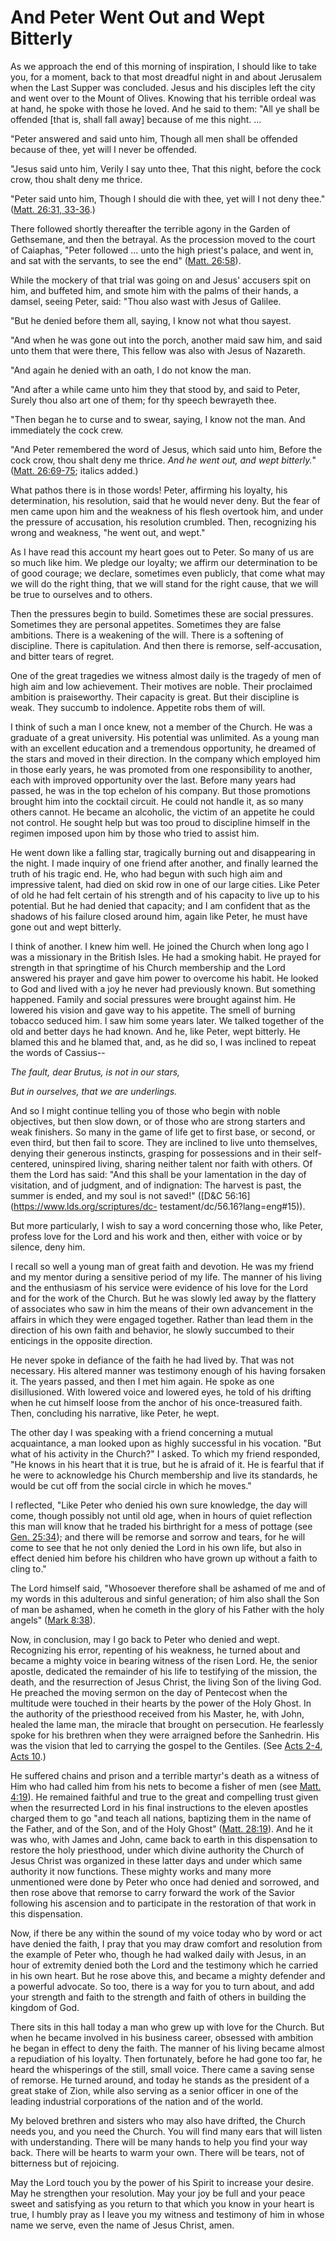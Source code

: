 # And Peter Went Out and Wept Bitterly

As we approach the end of this morning of inspiration, I should like to take
you, for a moment, back to that most dreadful night in and about Jerusalem
when the Last Supper was concluded. Jesus and his disciples left the city and
went over to the Mount of Olives. Knowing that his terrible ordeal was at
hand, he spoke with those he loved. And he said to them: "All ye shall be
offended [that is, shall fall away] because of me this night. ...

"Peter answered and said unto him, Though all men shall be offended because of
thee, yet will I never be offended.

"Jesus said unto him, Verily I say unto thee, That this night, before the cock
crow, thou shalt deny me thrice.

"Peter said unto him, Though I should die with thee, yet will I not deny
thee." ([Matt. 26:31,
33-36](https://www.lds.org/scriptures/nt/matt/26.31%2C33-36?lang=eng#30).)

There followed shortly thereafter the terrible agony in the Garden of
Gethsemane, and then the betrayal. As the procession moved to the court of
Caiaphas, "Peter followed ... unto the high priest's palace, and went in, and
sat with the servants, to see the end" ([Matt.
26:58](https://www.lds.org/scriptures/nt/matt/26.58?lang=eng#57)).

While the mockery of that trial was going on and Jesus' accusers spit on him,
and buffeted him, and smote him with the palms of their hands, a damsel,
seeing Peter, said: "Thou also wast with Jesus of Galilee.

"But he denied before them all, saying, I know not what thou sayest.

"And when he was gone out into the porch, another maid saw him, and said unto
them that were there, This fellow was also with Jesus of Nazareth.

"And again he denied with an oath, I do not know the man.

"And after a while came unto him they that stood by, and said to Peter, Surely
thou also art one of them; for thy speech bewrayeth thee.

"Then began he to curse and to swear, saying, I know not the man. And
immediately the cock crew.

"And Peter remembered the word of Jesus, which said unto him, Before the cock
crow, thou shalt deny me thrice. _And he went out, and wept bitterly._"
([Matt.
26:69-75](https://www.lds.org/scriptures/nt/matt/26.69-75?lang=eng#68);
italics added.)

What pathos there is in those words! Peter, affirming his loyalty, his
determination, his resolution, said that he would never deny. But the fear of
men came upon him and the weakness of his flesh overtook him, and under the
pressure of accusation, his resolution crumbled. Then, recognizing his wrong
and weakness, "he went out, and wept."

As I have read this account my heart goes out to Peter. So many of us are so
much like him. We pledge our loyalty; we affirm our determination to be of
good courage; we declare, sometimes even publicly, that come what may we will
do the right thing, that we will stand for the right cause, that we will be
true to ourselves and to others.

Then the pressures begin to build. Sometimes these are social pressures.
Sometimes they are personal appetites. Sometimes they are false ambitions.
There is a weakening of the will. There is a softening of discipline. There is
capitulation. And then there is remorse, self-accusation, and bitter tears of
regret.

One of the great tragedies we witness almost daily is the tragedy of men of
high aim and low achievement. Their motives are noble. Their proclaimed
ambition is praiseworthy. Their capacity is great. But their discipline is
weak. They succumb to indolence. Appetite robs them of will.

I think of such a man I once knew, not a member of the Church. He was a
graduate of a great university. His potential was unlimited. As a young man
with an excellent education and a tremendous opportunity, he dreamed of the
stars and moved in their direction. In the company which employed him in those
early years, he was promoted from one responsibility to another, each with
improved opportunity over the last. Before many years had passed, he was in
the top echelon of his company. But those promotions brought him into the
cocktail circuit. He could not handle it, as so many others cannot. He became
an alcoholic, the victim of an appetite he could not control. He sought help
but was too proud to discipline himself in the regimen imposed upon him by
those who tried to assist him.

He went down like a falling star, tragically burning out and disappearing in
the night. I made inquiry of one friend after another, and finally learned the
truth of his tragic end. He, who had begun with such high aim and impressive
talent, had died on skid row in one of our large cities. Like Peter of old he
had felt certain of his strength and of his capacity to live up to his
potential. But he had denied that capacity; and I am confident that as the
shadows of his failure closed around him, again like Peter, he must have gone
out and wept bitterly.

I think of another. I knew him well. He joined the Church when long ago I was
a missionary in the British Isles. He had a smoking habit. He prayed for
strength in that springtime of his Church membership and the Lord answered his
prayer and gave him power to overcome his habit. He looked to God and lived
with a joy he never had previously known. But something happened. Family and
social pressures were brought against him. He lowered his vision and gave way
to his appetite. The smell of burning tobacco seduced him. I saw him some
years later. We talked together of the old and better days he had known. And
he, like Peter, wept bitterly. He blamed this and he blamed that, and, as he
did so, I was inclined to repeat the words of Cassius--

_The fault, dear Brutus, is not in our stars,_

_But in ourselves, that we are underlings._

And so I might continue telling you of those who begin with noble objectives,
but then slow down, or of those who are strong starters and weak finishers. So
many in the game of life get to first base, or second, or even third, but then
fail to score. They are inclined to live unto themselves, denying their
generous instincts, grasping for possessions and in their self-centered,
uninspired living, sharing neither talent nor faith with others. Of them the
Lord has said: "And this shall be your lamentation in the day of visitation,
and of judgment, and of indignation: The harvest is past, the summer is ended,
and my soul is not saved!" ([D&amp;C 56:16](https://www.lds.org/scriptures/dc-
testament/dc/56.16?lang=eng#15)).

But more particularly, I wish to say a word concerning those who, like Peter,
profess love for the Lord and his work and then, either with voice or by
silence, deny him.

I recall so well a young man of great faith and devotion. He was my friend and
my mentor during a sensitive period of my life. The manner of his living and
the enthusiasm of his service were evidence of his love for the Lord and for
the work of the Church. But he was slowly led away by the flattery of
associates who saw in him the means of their own advancement in the affairs in
which they were engaged together. Rather than lead them in the direction of
his own faith and behavior, he slowly succumbed to their enticings in the
opposite direction.

He never spoke in defiance of the faith he had lived by. That was not
necessary. His altered manner was testimony enough of his having forsaken it.
The years passed, and then I met him again. He spoke as one disillusioned.
With lowered voice and lowered eyes, he told of his drifting when he cut
himself loose from the anchor of his once-treasured faith. Then, concluding
his narrative, like Peter, he wept.

The other day I was speaking with a friend concerning a mutual acquaintance, a
man looked upon as highly successful in his vocation. "But what of his
activity in the Church?" I asked. To which my friend responded, "He knows in
his heart that it is true, but he is afraid of it. He is fearful that if he
were to acknowledge his Church membership and live its standards, he would be
cut off from the social circle in which he moves."

I reflected, "Like Peter who denied his own sure knowledge, the day will come,
though possibly not until old age, when in hours of quiet reflection this man
will know that he traded his birthright for a mess of pottage (see [Gen.
25:34](https://www.lds.org/scriptures/ot/gen/25.34?lang=eng#33)); and there
will be remorse and sorrow and tears, for he will come to see that he not only
denied the Lord in his own life, but also in effect denied him before his
children who have grown up without a faith to cling to."

The Lord himself said, "Whosoever therefore shall be ashamed of me and of my
words in this adulterous and sinful generation; of him also shall the Son of
man be ashamed, when he cometh in the glory of his Father with the holy
angels" ([Mark
8:38](https://www.lds.org/scriptures/nt/mark/8.38?lang=eng#37)).

Now, in conclusion, may I go back to Peter who denied and wept. Recognizing
his error, repenting of his weakness, he turned about and became a mighty
voice in bearing witness of the risen Lord. He, the senior apostle, dedicated
the remainder of his life to testifying of the mission, the death, and the
resurrection of Jesus Christ, the living Son of the living God. He preached
the moving sermon on the day of Pentecost when the multitude were touched in
their hearts by the power of the Holy Ghost. In the authority of the
priesthood received from his Master, he, with John, healed the lame man, the
miracle that brought on persecution. He fearlessly spoke for his brethren when
they were arraigned before the Sanhedrin. His was the vision that led to
carrying the gospel to the Gentiles. (See [Acts
2-4](https://www.lds.org/scriptures/nt/acts/2.title?lang=eng), [Acts
10](https://www.lds.org/scriptures/nt/acts/10.title?lang=eng).)

He suffered chains and prison and a terrible martyr's death as a witness of
Him who had called him from his nets to become a fisher of men (see [Matt.
4:19](https://www.lds.org/scriptures/nt/matt/4.19?lang=eng#18)). He remained
faithful and true to the great and compelling trust given when the resurrected
Lord in his final instructions to the eleven apostles charged them to go "and
teach all nations, baptizing them in the name of the Father, and of the Son,
and of the Holy Ghost" ([Matt.
28:19](https://www.lds.org/scriptures/nt/matt/28.19?lang=eng#18)). And he it
was who, with James and John, came back to earth in this dispensation to
restore the holy priesthood, under which divine authority the Church of Jesus
Christ was organized in these latter days and under which same authority it
now functions. These mighty works and many more unmentioned were done by Peter
who once had denied and sorrowed, and then rose above that remorse to carry
forward the work of the Savior following his ascension and to participate in
the restoration of that work in this dispensation.

Now, if there be any within the sound of my voice today who by word or act
have denied the faith, I pray that you may draw comfort and resolution from
the example of Peter who, though he had walked daily with Jesus, in an hour of
extremity denied both the Lord and the testimony which he carried in his own
heart. But he rose above this, and became a mighty defender and a powerful
advocate. So too, there is a way for you to turn about, and add your strength
and faith to the strength and faith of others in building the kingdom of God.

There sits in this hall today a man who grew up with love for the Church. But
when he became involved in his business career, obsessed with ambition he
began in effect to deny the faith. The manner of his living became almost a
repudiation of his loyalty. Then fortunately, before he had gone too far, he
heard the whisperings of the still, small voice. There came a saving sense of
remorse. He turned around, and today he stands as the president of a great
stake of Zion, while also serving as a senior officer in one of the leading
industrial corporations of the nation and of the world.

My beloved brethren and sisters who may also have drifted, the Church needs
you, and you need the Church. You will find many ears that will listen with
understanding. There will be many hands to help you find your way back. There
will be hearts to warm your own. There will be tears, not of bitterness but of
rejoicing.

May the Lord touch you by the power of his Spirit to increase your desire. May
he strengthen your resolution. May your joy be full and your peace sweet and
satisfying as you return to that which you know in your heart is true, I
humbly pray as I leave you my witness and testimony of him in whose name we
serve, even the name of Jesus Christ, amen.

